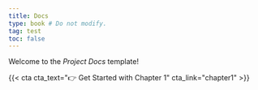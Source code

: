 ```yaml
---
title: Docs
type: book # Do not modify.
tag: test
toc: false
---
```


Welcome to the _Project Docs_ template!

{{< cta cta_text="👉 Get Started with Chapter 1" cta_link="chapter1" >}}
